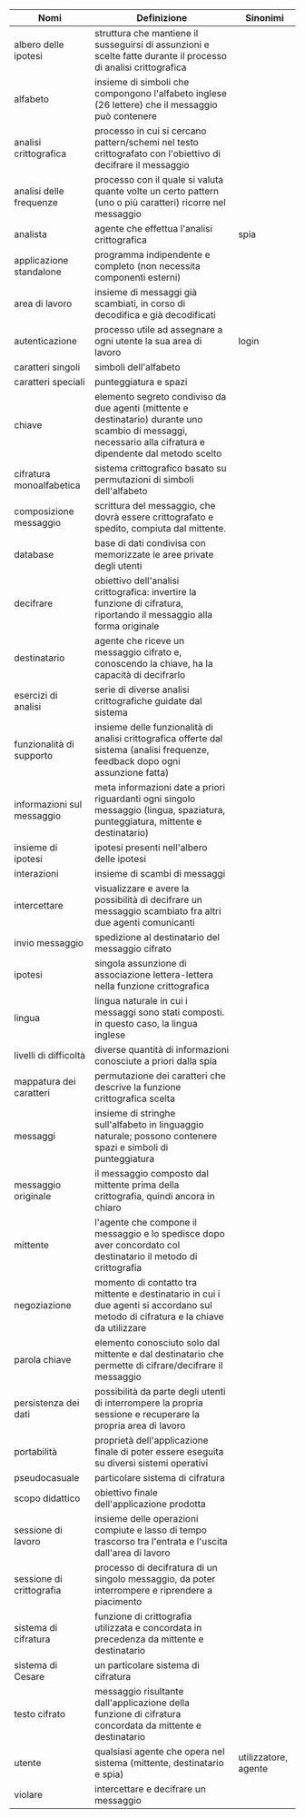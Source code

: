 |Nomi                      | Definizione                                                                                                                  | Sinonimi |
|--------------------------|------------------------------------------------------------------------------------------------------------------------------|----------|
|albero delle ipotesi      | struttura che mantiene il susseguirsi di assunzioni e scelte fatte durante il processo di analisi crittografica |
|alfabeto                  | insieme di simboli che compongono l'alfabeto inglese (26 lettere) che il messaggio può contenere |
|analisi crittografica     | processo in cui si cercano pattern/schemi nel testo crittografato con l'obiettivo di decifrare il messaggio |
|analisi delle frequenze   | processo con il quale si valuta quante volte un certo pattern (uno o più caratteri) ricorre nel messaggio |
|analista                  | agente che effettua l'analisi crittografica | spia |
|applicazione standalone   | programma indipendente e completo (non necessita componenti esterni) |
|area di lavoro            | insieme di messaggi già scambiati, in corso di decodifica e già decodificati |
|autenticazione            | processo utile ad assegnare a ogni utente la sua area di lavoro | login |
|caratteri singoli         | simboli dell'alfabeto |
|caratteri speciali        | punteggiatura e spazi |
|chiave                    | elemento segreto condiviso da due agenti (mittente e destinatario) durante uno scambio di messaggi, necessario alla cifratura e dipendente dal metodo scelto |
|cifratura monoalfabetica  | sistema crittografico basato su permutazioni di simboli dell'alfabeto |
|composizione messaggio    | scrittura del messaggio, che dovrà essere crittografato e spedito, compiuta dal mittente. |
|database                  | base di dati condivisa con memorizzate le aree private degli utenti |
|decifrare                 | obiettivo dell'analisi crittografica: invertire la funzione di cifratura, riportando il messaggio alla forma originale |
|destinatario              | agente che riceve un messaggio cifrato e, conoscendo la chiave, ha la capacità di decifrarlo |
|esercizi di analisi       | serie di diverse analisi crittografiche guidate dal sistema  |
|funzionalità di supporto  | insieme delle funzionalità di analisi crittografica offerte dal sistema (analisi frequenze, feedback dopo ogni assunzione fatta) |
|informazioni sul messaggio| meta informazioni date a priori riguardanti ogni singolo messaggio (lingua, spaziatura, punteggiatura, mittente e destinatario) |
|insieme di ipotesi        | ipotesi presenti nell'albero delle ipotesi |
|interazioni               | insieme di scambi di messaggi |
|intercettare              | visualizzare e avere la possibilità di decifrare un messaggio scambiato fra altri due agenti comunicanti |
|invio messaggio           | spedizione al destinatario del messaggio cifrato |
|ipotesi                   | singola assunzione di associazione lettera-lettera nella funzione crittografica |
|lingua                    | lingua naturale in cui i messaggi sono stati composti. in questo caso, la lingua inglese |
|livelli di difficoltà     | diverse quantità di informazioni conosciute a priori dalla spia |
|mappatura dei caratteri   | permutazione dei caratteri che descrive la funzione crittografica scelta |
|messaggi                  | insieme di stringhe sull'alfabeto in linguaggio naturale; possono contenere spazi e simboli di punteggiatura |
|messaggio originale       | il messaggio composto dal mittente prima della crittografia, quindi ancora in chiaro |
|mittente                  | l'agente che compone il messaggio e lo spedisce dopo aver concordato col destinatario il metodo di crittografia |
|negoziazione              | momento di contatto tra mittente e destinatario in cui i due agenti si accordano sul metodo di cifratura e la chiave da utilizzare |
|parola chiave             | elemento conosciuto solo dal mittente e dal destinatario che permette di cifrare/decifrare il messaggio |
|persistenza dei dati      | possibilità da parte degli utenti di interrompere la propria sessione e recuperare la propria area di lavoro |
|portabilità               | proprietà dell'applicazione finale di poter essere eseguita su diversi sistemi operativi |
|pseudocasuale             | particolare sistema di cifratura |
|scopo didattico           | obiettivo finale dell'applicazione prodotta |
|sessione di lavoro        | insieme delle operazioni compiute e lasso di tempo trascorso tra l'entrata e l'uscita dall'area di lavoro |
|sessione di crittografia  | processo di decifratura di un singolo messaggio, da poter interrompere e riprendere a piacimento |
|sistema di cifratura      | funzione di crittografia utilizzata e concordata in precedenza da mittente e destinatario |
|sistema di Cesare         | un particolare sistema di cifratura |
|testo cifrato             | messaggio risultante dall'applicazione della funzione di cifratura concordata da mittente e destinatario |
|utente                    | qualsiasi agente che opera nel sistema (mittente, destinatario e spia) | utilizzatore, agente |
|violare                   | intercettare e decifrare un messaggio |
